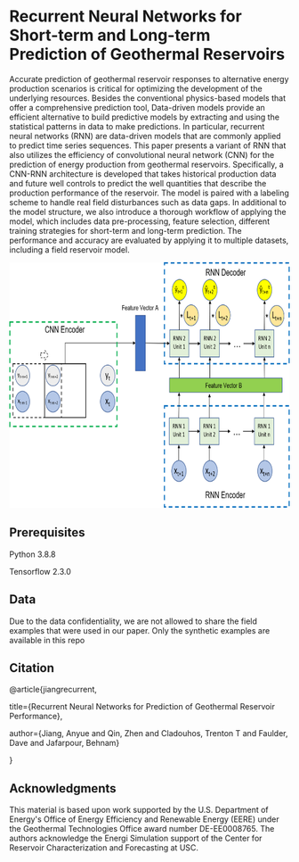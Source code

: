 # Recurrent Neural Networks for Short-term and Long-term Prediction of Geothermal Reservoirs
Accurate prediction of geothermal reservoir responses to alternative energy production scenarios is critical for optimizing the development of the underlying resources. Besides the conventional physics-based models that offer a comprehensive prediction tool, Data-driven models provide an efficient alternative to build predictive models by extracting and using the statistical patterns in data to make predictions. In particular, recurrent neural networks (RNN) are data-driven models that are commonly applied to predict time series sequences. This paper presents a variant of RNN that also utilizes the efficiency of convolutional neural network (CNN) for the prediction of energy production from geothermal reservoirs. Specifically, a CNN-RNN architecture is developed that takes historical production data and future well controls to predict the well quantities that describe the production performance of the reservoir. The model is paired with a labeling scheme to handle real field disturbances such as data gaps. In additional to the model structure, we also introduce a thorough workflow of applying the model, which includes data pre-processing, feature selection, different training strategies for short-term and long-term prediction. The performance and accuracy are evaluated by applying it to multiple datasets, including a field reservoir model. 

<p align="center">
<img src="https://github.com/AnyueJ/Geothermal_Prediction/blob/main/Image/CNNRNNModel.png" width="722" height="440">
</p>

## Prerequisites
Python 3.8.8

Tensorflow 2.3.0

## Data
Due to the data confidentiality, we are not allowed to share the field examples that were used in our paper. Only the synthetic examples are available in this repo

## Citation
@article{jiangrecurrent,
  
  title={Recurrent Neural Networks for Prediction of Geothermal Reservoir Performance},
  
  author={Jiang, Anyue and Qin, Zhen and Cladouhos, Trenton T and Faulder, Dave and Jafarpour, Behnam}
  
}

## Acknowledgments
This material is based upon work supported by the U.S. Department of Energy's Office of Energy Efficiency and Renewable Energy (EERE) under the Geothermal Technologies Office award number DE-EE0008765. The authors acknowledge the Energi Simulation support of the Center for Reservoir Characterization and Forecasting at USC.
